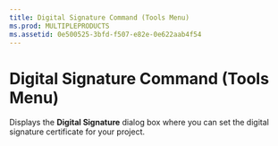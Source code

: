 ```yaml
---
title: Digital Signature Command (Tools Menu)
ms.prod: MULTIPLEPRODUCTS
ms.assetid: 0e500525-3bfd-f507-e82e-0e622aab4f54
---
```



# Digital Signature Command (Tools Menu)

Displays the  **Digital Signature** dialog box where you can set the digital signature certificate for your project.


